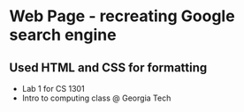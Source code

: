 # Web Page - recreating Google search engine
## Used HTML and CSS for formatting

- Lab 1 for CS 1301
- Intro to computing class @ Georgia Tech

